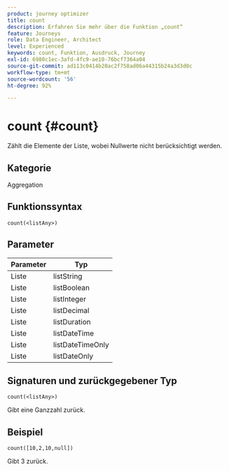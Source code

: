 ```yaml
---
product: journey optimizer
title: count
description: Erfahren Sie mehr über die Funktion „count“
feature: Journeys
role: Data Engineer, Architect
level: Experienced
keywords: count, Funktion, Ausdruck, Journey
exl-id: 6980c1ec-3afd-4fc9-ae10-76bcf7364a04
source-git-commit: ad113c0414b20ac2f758ad06a44315b24a3d3d0c
workflow-type: tm+mt
source-wordcount: '56'
ht-degree: 92%

---
```


# count {#count}

Zählt die Elemente der Liste, wobei Nullwerte nicht berücksichtigt werden.

## Kategorie

Aggregation

## Funktionssyntax

`count(<listAny>)`

## Parameter

| Parameter | Typ |
|-----------|------------------|
| Liste | listString |
| Liste | listBoolean |
| Liste | listInteger |
| Liste | listDecimal |
| Liste | listDuration |
| Liste | listDateTime |
| Liste | listDateTimeOnly |
| Liste | listDateOnly |

## Signaturen und zurückgegebener Typ

`count(<listAny>)`

Gibt eine Ganzzahl zurück.

## Beispiel

`count([10,2,10,null])`

Gibt 3 zurück.
